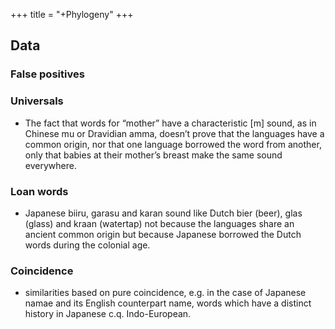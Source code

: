 +++
title = "+Phylogeny"
+++

## Data
### False positives
### Universals
- The fact that words for “mother” have a characteristic [m] sound, as in Chinese mu or Dravidian amma, doesn’t prove that the languages have a common origin, nor that one language borrowed the word from another, only that babies at their mother’s breast make the same sound everywhere.

### Loan words
- Japanese biiru, garasu and karan sound like Dutch bier (beer), glas (glass) and kraan (watertap) not because the languages share an ancient common origin but because Japanese borrowed the Dutch words during the colonial age.

### Coincidence
- similarities based on pure coincidence, e.g. in the case of Japanese namae and its English counterpart name, words which have a distinct history in Japanese c.q. Indo-European.

